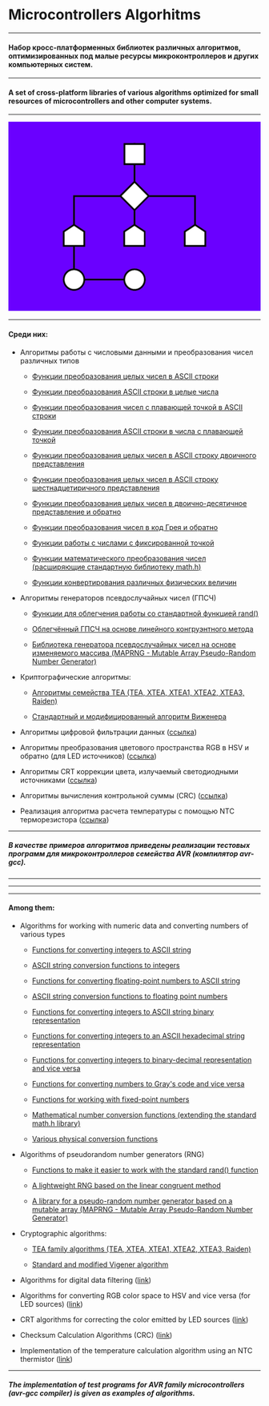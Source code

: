 


# Microcontrollers Algorhitms
___

#### Набор кросс-платформенных библиотек различных алгоритмов, оптимизированных под малые ресурсы микроконтроллеров и других компьютерных систем.

___

#### A set of cross-platform libraries of various algorithms optimized for small resources of microcontrollers and other computer systems.

___

<img src="/resources/lib_logo.png" alt="Algorithm logo"/>

___

#### Среди них:

- Алгоритмы работы с числовыми данными и преобразования чисел различных типов

   - [Функции преобразования целых чисел в ASCII строки](https://github.com/dippinest/MCU-Algorithms/tree/main/Libraries/Data%20Conversion/itoa)

   - [Функции преобразования ASCII строки в целые числа](https://github.com/dippinest/MCU-Algorithms/tree/main/Libraries/Data%20Conversion/atoi)

   - [Функции преобразования чисел с плавающей точкой в ASCII строки](https://github.com/dippinest/MCU-Algorithms/tree/main/Libraries/Data%20Conversion/ftoa)

   - [Функции преобразования ASCII строки в числа с плавающей точкой](https://github.com/dippinest/MCU-Algorithms/tree/main/Libraries/Data%20Conversion/atof)

   - [Функции преобразования целых чисел в ASCII строку двоичного представления](https://github.com/dippinest/MCU-Algorithms/tree/main/Libraries/Data%20Conversion/itobina)

   - [Функции преобразования целых чисел в ASCII строку шестнадцетиричного представления](https://github.com/dippinest/MCU-Algorithms/tree/main/Libraries/Data%20Conversion/itohexa)

   - [Функции преобразования целых чисел в двоично-десятичное представление и обратно](https://github.com/dippinest/MCU-Algorithms/tree/main/Libraries/Data%20Conversion/bcd)

   - [Функции преобразования чисел в код Грея и обратно](https://github.com/dippinest/MCU-Algorithms/tree/main/Libraries/Data%20Conversion/grayscode)

   - [Функции работы с числами с фиксированной точкой](https://github.com/dippinest/MCU-Algorithms/tree/main/Libraries/Data%20Conversion/fixpoint)

   - [Функции математического преобразования чисел (расширяющие стандартную библиотеку math.h)](https://github.com/dippinest/MCU-Algorithms/tree/main/Libraries/Data%20Conversion/mathx)

   - [Функции конвертирования различных физических величин](https://github.com/dippinest/MCU-Algorithms/tree/main/Libraries/Data%20Conversion/valconvert)


- Алгоритмы генераторов псевдослучайных чисел (ГПСЧ)

   - [Функции для облегчения работы со стандартной функцией rand()](https://github.com/dippinest/MCU-Algorithms/tree/main/Libraries/PRNG%20Algorithms/random)

   - [Облегчённый ГПСЧ на основе линейного конгруэнтного метода](https://github.com/dippinest/MCU-Algorithms/tree/main/Libraries/PRNG%20Algorithms/fast%20random)

   - [Библиотека генератора псевдослучайных чисел на основе изменяемого массива (MAPRNG - Mutable Array Pseudo-Random Number Generator)](https://github.com/dippinest/MCU-Algorithms/tree/main/Libraries/PRNG%20Algorithms/MAPRNG)


- Криптографические алгоритмы:

   - [Алгоритмы семейства TEA (TEA, XTEA, XTEA1, XTEA2, XTEA3, Raiden)](https://github.com/dippinest/MCU-Algorithms/tree/main/Libraries/Cryptography/TEA%20Series)

   - [Стандартный и модифицированный алгоритм Виженера](https://github.com/dippinest/MCU-Algorithms/tree/main/Libraries/Cryptography/Vigenere)


- Алгоритмы цифровой фильтрации данных ([ссылка](https://github.com/dippinest/MCU-Algorithms/tree/main/Libraries/Digital%20Filters))


- Алгоритмы преобразования цветового пространства RGB в HSV и обратно (для LED источников) ([ссылка](https://github.com/dippinest/MCU-Algorithms/tree/main/Libraries/LED%20Colors%20Transform))


- Алгоритмы CRT коррекции цвета, излучаемый светодиодными источниками ([ссылка](https://github.com/dippinest/MCU-Algorithms/tree/main/Libraries/LED%20Gamma%20Correction))


- Алгоритмы вычисления контрольной суммы (CRC) ([ссылка](https://github.com/dippinest/MCU-Algorithms/tree/main/Libraries/CRC%20Calculation))


- Реализация алгоритма расчета температуры с помощью NTC терморезистора ([ссылка](https://github.com/dippinest/MCU-Algorithms/tree/main/Libraries/NTC%20Thermometer))


___

##### В качестве примеров алгоритмов приведены реализации тестовых программ для микроконтроллеров семейства AVR (компилятор avr-gcc).

___
___
___

#### Among them:

- Algorithms for working with numeric data and converting numbers of various types

   - [Functions for converting integers to ASCII string](https://github.com/dippinest/MCU-Algorithms/tree/main/Libraries/Data%20Conversion/itoa )

   - [ASCII string conversion functions to integers](https://github.com/dippinest/MCU-Algorithms/tree/main/Libraries/Data%20Conversion/atoi )

   - [Functions for converting floating-point numbers to ASCII string](https://github.com/dippinest/MCU-Algorithms/tree/main/Libraries/Data%20Conversion/ftoa )

   - [ASCII string conversion functions to floating point numbers](https://github.com/dippinest/MCU-Algorithms/tree/main/Libraries/Data%20Conversion/atof )

   - [Functions for converting integers to ASCII string binary representation](https://github.com/dippinest/MCU-Algorithms/tree/main/Libraries/Data%20Conversion/itobina)

   - [Functions for converting integers to an ASCII hexadecimal string representation](https://github.com/dippinest/MCU-Algorithms/tree/main/Libraries/Data%20Conversion/itohexa)

   - [Functions for converting integers to binary-decimal representation and vice versa](https://github.com/dippinest/MCU-Algorithms/tree/main/Libraries/Data%20Conversion/bcd )

   - [Functions for converting numbers to Gray's code and vice versa](https://github.com/dippinest/MCU-Algorithms/tree/main/Libraries/Data%20Conversion/grayscode)

   - [Functions for working with fixed-point numbers](https://github.com/dippinest/MCU-Algorithms/tree/main/Libraries/Data%20Conversion/fixpoint )

   - [Mathematical number conversion functions (extending the standard math.h library)](https://github.com/dippinest/MCU-Algorithms/tree/main/Libraries/Data%20Conversion/mathx )

   - [Various physical conversion functions](https://github.com/dippinest/MCU-Algorithms/tree/main/Libraries/Data%20Conversion/valconvert)


- Algorithms of pseudorandom number generators (RNG)

   - [Functions to make it easier to work with the standard rand() function](https://github.com/dippinest/MCU-Algorithms/tree/main/Libraries/PRNG%20Algorithms/random )

   - [A lightweight RNG based on the linear congruent method](https://github.com/dippinest/MCU-Algorithms/tree/main/Libraries/PRNG%20Algorithms/fast%20random)

   - [A library for a pseudo-random number generator based on a mutable array (MAPRNG - Mutable Array Pseudo-Random Number Generator)](https://github.com/dippinest/MCU-Algorithms/tree/main/Libraries/PRNG%20Algorithms/MAPRNG)


- Cryptographic algorithms:

   - [TEA family algorithms (TEA, XTEA, XTEA1, XTEA2, XTEA3, Raiden)](https://github.com/dippinest/MCU-Algorithms/tree/main/Libraries/Cryptography/TEA%20Series )

   - [Standard and modified Vigener algorithm](https://github.com/dippinest/MCU-Algorithms/tree/main/Libraries/Cryptography/Vigenere )


- Algorithms for digital data filtering ([link](https://github.com/dippinest/MCU-Algorithms/tree/main/Libraries/Digital%20Filters ))


- Algorithms for converting RGB color space to HSV and vice versa (for LED sources) ([link](https://github.com/dippinest/MCU-Algorithms/tree/main/Libraries/LED%20Colors%20Transform ))


- CRT algorithms for correcting the color emitted by LED sources ([link](https://github.com/dippinest/MCU-Algorithms/tree/main/Libraries/LED%20Gamma%20Correction ))


- Checksum Calculation Algorithms (CRC) ([link](https://github.com/dippinest/MCU-Algorithms/tree/main/Libraries/CRC%20Calculation ))


- Implementation of the temperature calculation algorithm using an NTC thermistor ([link](https://github.com/dippinest/MCU-Algorithms/tree/main/Libraries/NTC%20Thermometer ))


___

##### The implementation of test programs for AVR family microcontrollers (avr-gcc compiler) is given as examples of algorithms.



















